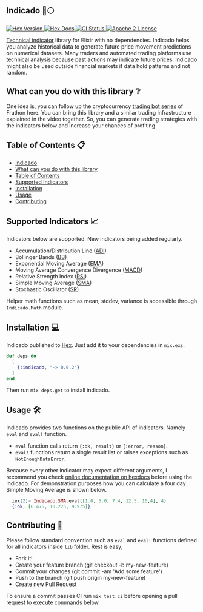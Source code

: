 ## Indicado 🚀🌕

<p>
  <a href="https://hex.pm/packages/indicado">
    <img alt="Hex Version" src="https://img.shields.io/hexpm/v/indicado.svg">
  </a>
  <a href="https://hexdocs.pm/indicado">
    <img alt="Hex Docs" src="http://img.shields.io/badge/hex.pm-docs-green.svg?style=flat">
  </a>
    <a href="https://github.com/thisiscetin/indicado/actions">
    <img alt="CI Status" src="https://github.com/thisiscetin/indicado/workflows/ci/badge.svg">
  </a>
  <a href="https://opensource.org/licenses/Apache-2.0">
    <img alt="Apache 2 License" src="https://img.shields.io/hexpm/l/oban">
  </a>
</p>

[Technical indicator](https://www.investopedia.com/terms/t/technicalindicator.asp) library for Elixir with no dependencies. Indicado helps you analyze historical data to generate future price movement predictions on numerical datasets. Many traders and automated trading platforms use technical analysis because past actions may indicate future prices. Indicado might also be used outside financial markets if data hold patterns and not random.

## What can you do with this library ❔

One idea is, you can follow up the cryptocurrency [trading bot series](https://www.youtube.com/watch?v=wVYIx7M6o28) of Frathon here. You can bring this library and a similar trading infrastructure explained in the video together. So, you can generate trading strategies with the indicators below and increase your chances of profiting.

## Table of Contents 📋
- [Indicado](#indicado-)
- [What can you do with this library](#what-can-you-do-with-this-library-)
- [Table of Contents](#table-of-contents-)
- [Supported Indicators](#supported-indicators-)
- [Installation](#installation-)
- [Usage](#usage-️)
- [Contributing](#contributing-)

## Supported Indicators 📈
Indicators below are supported. New indicators being added regularly.
- Accumulation/Distribution Line ([ADI](https://www.investopedia.com/terms/a/accumulationdistribution.asp))
- Bollinger Bands ([BB](https://www.investopedia.com/terms/b/bollingerbands.asp))
- Exponential Moving Average ([EMA](https://www.investopedia.com/terms/e/ema.asp))
- Moving Average Convergence Divergence ([MACD](https://www.investopedia.com/terms/m/macd.asp))
- Relative Strength Index ([RSI](https://www.investopedia.com/terms/r/rsi.asp))
- Simple Moving Average ([SMA](https://www.investopedia.com/terms/s/sma.asp))
- Stochastic Oscillator ([SR](https://www.investopedia.com/terms/s/stochasticoscillator.asp))

Helper math functions such as mean, stddev, variance is accessible through `Indicado.Math` module.

## Installation 💻

Indicado published to [Hex](https://hex.pm/packages/indicado). Just add it to your dependencies in `mix.exs`.

```elixir
def deps do
  [
    {:indicado, "~> 0.0.2"}
  ]
end
```
Then run `mix deps.get` to install indicado.

## Usage 🛠️

Indicado provides two functions on the public API of indicators. Namely `eval` and `eval!` function.
- `eval` function calls return `{:ok, result}` or `{:error, reason}`.
- `eval!` functions return a single result list or raises exceptions such as `NotEnoughDataError`.

Because every other indicator may expect different arguments, I recommend you check [online documentation on hexdocs](https://hexdocs.pm/indicado/Indicado.html) before using the indicado. For demonstration purposes how you can calculate a four day Simple Moving Average is shown below.

```elixir
  iex(2)> Indicado.SMA.eval([1.0, 5.0, 7.4, 12.5, 16,4], 4)
  {:ok, [6.475, 10.225, 9.975]}
```

## Contributing 🧵

Please follow standard convention such as `eval` and `eval!` functions defined for all indicators inside `lib` folder.
Rest is easy;

- Fork it!
- Create your feature branch (git checkout -b my-new-feature)
- Commit your changes (git commit -am 'Add some feature')
- Push to the branch (git push origin my-new-feature)
- Create new Pull Request

To ensure a commit passes CI run `mix test.ci` before opening a pull request to execute commands below.
